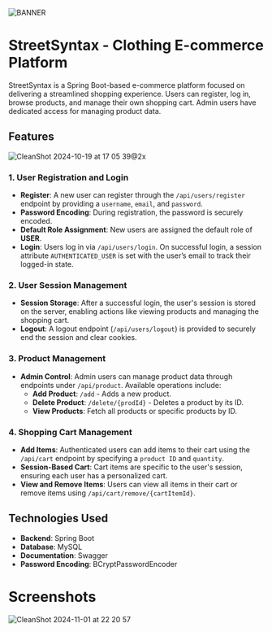 
![BANNER](https://github.com/user-attachments/assets/be5b9826-8cbd-45a5-b1c5-faabe60e27a9)

# StreetSyntax - Clothing E-commerce Platform

StreetSyntax is a Spring Boot-based e-commerce platform focused on delivering a streamlined shopping experience. Users can register, log in, browse products, and manage their own shopping cart. Admin users have dedicated access for managing product data.

## Features

![CleanShot 2024-10-19 at 17 05 39@2x](https://github.com/user-attachments/assets/a523cb3a-f1f8-447c-b9fd-2060c657bc49)

### 1. User Registration and Login
- **Register**: A new user can register through the `/api/users/register` endpoint by providing a `username`, `email`, and `password`.
- **Password Encoding**: During registration, the password is securely encoded.
- **Default Role Assignment**: New users are assigned the default role of **USER**.
- **Login**: Users log in via `/api/users/login`. On successful login, a session attribute `AUTHENTICATED_USER` is set with the user’s email to track their logged-in state.

### 2. User Session Management
- **Session Storage**: After a successful login, the user's session is stored on the server, enabling actions like viewing products and managing the shopping cart.
- **Logout**: A logout endpoint (`/api/users/logout`) is provided to securely end the session and clear cookies.

### 3. Product Management
- **Admin Control**: Admin users can manage product data through endpoints under `/api/product`. Available operations include:
  - **Add Product**: `/add` - Adds a new product.
  - **Delete Product**: `/delete/{prodId}` - Deletes a product by its ID.
  - **View Products**: Fetch all products or specific products by ID.

### 4. Shopping Cart Management
- **Add Items**: Authenticated users can add items to their cart using the `/api/cart` endpoint by specifying a `product ID` and `quantity`.
- **Session-Based Cart**: Cart items are specific to the user's session, ensuring each user has a personalized cart.
- **View and Remove Items**: Users can view all items in their cart or remove items using `/api/cart/remove/{cartItemId}`.

## Technologies Used
- **Backend**: Spring Boot
- **Database**: MySQL
- **Documentation**: Swagger
- **Password Encoding**: BCryptPasswordEncoder



# Screenshots #

![CleanShot 2024-11-01 at 22 20 57](https://github.com/user-attachments/assets/4bd0b66e-1a2d-446d-931d-60f565757b4d)


